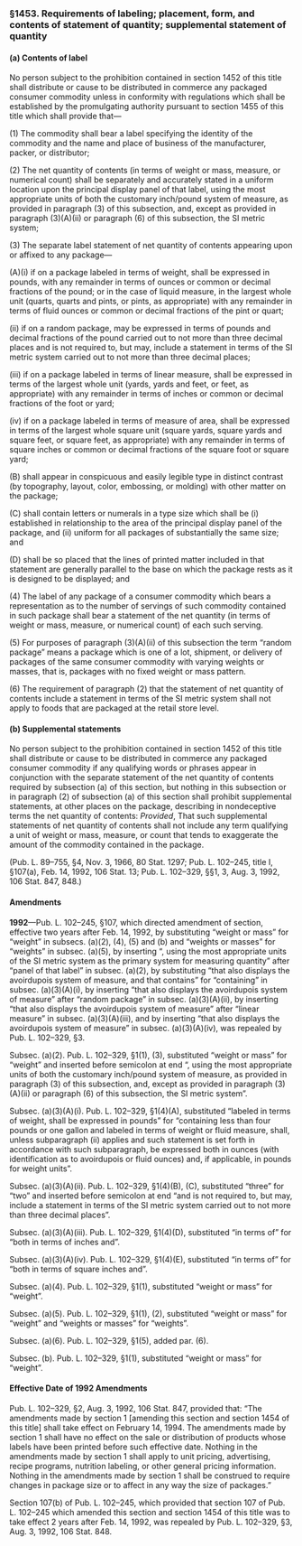 ### §1453. Requirements of labeling; placement, form, and contents of statement of quantity; supplemental statement of quantity ###

#### (a) Contents of label ####

No person subject to the prohibition contained in section 1452 of this title shall distribute or cause to be distributed in commerce any packaged consumer commodity unless in conformity with regulations which shall be established by the promulgating authority pursuant to section 1455 of this title which shall provide that—

(1) The commodity shall bear a label specifying the identity of the commodity and the name and place of business of the manufacturer, packer, or distributor;

(2) The net quantity of contents (in terms of weight or mass, measure, or numerical count) shall be separately and accurately stated in a uniform location upon the principal display panel of that label, using the most appropriate units of both the customary inch/pound system of measure, as provided in paragraph (3) of this subsection, and, except as provided in paragraph (3)(A)(ii) or paragraph (6) of this subsection, the SI metric system;

(3) The separate label statement of net quantity of contents appearing upon or affixed to any package—

(A)(i) if on a package labeled in terms of weight, shall be expressed in pounds, with any remainder in terms of ounces or common or decimal fractions of the pound; or in the case of liquid measure, in the largest whole unit (quarts, quarts and pints, or pints, as appropriate) with any remainder in terms of fluid ounces or common or decimal fractions of the pint or quart;

(ii) if on a random package, may be expressed in terms of pounds and decimal fractions of the pound carried out to not more than three decimal places and is not required to, but may, include a statement in terms of the SI metric system carried out to not more than three decimal places;

(iii) if on a package labeled in terms of linear measure, shall be expressed in terms of the largest whole unit (yards, yards and feet, or feet, as appropriate) with any remainder in terms of inches or common or decimal fractions of the foot or yard;

(iv) if on a package labeled in terms of measure of area, shall be expressed in terms of the largest whole square unit (square yards, square yards and square feet, or square feet, as appropriate) with any remainder in terms of square inches or common or decimal fractions of the square foot or square yard;

(B) shall appear in conspicuous and easily legible type in distinct contrast (by topography, layout, color, embossing, or molding) with other matter on the package;

(C) shall contain letters or numerals in a type size which shall be (i) established in relationship to the area of the principal display panel of the package, and (ii) uniform for all packages of substantially the same size; and

(D) shall be so placed that the lines of printed matter included in that statement are generally parallel to the base on which the package rests as it is designed to be displayed; and

(4) The label of any package of a consumer commodity which bears a representation as to the number of servings of such commodity contained in such package shall bear a statement of the net quantity (in terms of weight or mass, measure, or numerical count) of each such serving.

(5) For purposes of paragraph (3)(A)(ii) of this subsection the term “random package” means a package which is one of a lot, shipment, or delivery of packages of the same consumer commodity with varying weights or masses, that is, packages with no fixed weight or mass pattern.

(6) The requirement of paragraph (2) that the statement of net quantity of contents include a statement in terms of the SI metric system shall not apply to foods that are packaged at the retail store level.

#### (b) Supplemental statements ####

No person subject to the prohibition contained in section 1452 of this title shall distribute or cause to be distributed in commerce any packaged consumer commodity if any qualifying words or phrases appear in conjunction with the separate statement of the net quantity of contents required by subsection (a) of this section, but nothing in this subsection or in paragraph (2) of subsection (a) of this section shall prohibit supplemental statements, at other places on the package, describing in nondeceptive terms the net quantity of contents: *Provided*, That such supplemental statements of net quantity of contents shall not include any term qualifying a unit of weight or mass, measure, or count that tends to exaggerate the amount of the commodity contained in the package.

(Pub. L. 89–755, §4, Nov. 3, 1966, 80 Stat. 1297; Pub. L. 102–245, title I, §107(a), Feb. 14, 1992, 106 Stat. 13; Pub. L. 102–329, §§1, 3, Aug. 3, 1992, 106 Stat. 847, 848.)

#### Amendments ####

**1992**—Pub. L. 102–245, §107, which directed amendment of section, effective two years after Feb. 14, 1992, by substituting “weight or mass” for “weight” in subsecs. (a)(2), (4), (5) and (b) and “weights or masses” for “weights” in subsec. (a)(5), by inserting “, using the most appropriate units of the SI metric system as the primary system for measuring quantity” after “panel of that label” in subsec. (a)(2), by substituting “that also displays the avoirdupois system of measure, and that contains” for “containing” in subsec. (a)(3)(A)(i), by inserting “that also displays the avoirdupois system of measure” after “random package” in subsec. (a)(3)(A)(ii), by inserting “that also displays the avoirdupois system of measure” after “linear measure” in subsec. (a)(3)(A)(iii), and by inserting “that also displays the avoirdupois system of measure” in subsec. (a)(3)(A)(iv), was repealed by Pub. L. 102–329, §3.

Subsec. (a)(2). Pub. L. 102–329, §1(1), (3), substituted “weight or mass” for “weight” and inserted before semicolon at end “, using the most appropriate units of both the customary inch/pound system of measure, as provided in paragraph (3) of this subsection, and, except as provided in paragraph (3)(A)(ii) or paragraph (6) of this subsection, the SI metric system”.

Subsec. (a)(3)(A)(i). Pub. L. 102–329, §1(4)(A), substituted “labeled in terms of weight, shall be expressed in pounds” for “containing less than four pounds or one gallon and labeled in terms of weight or fluid measure, shall, unless subparagraph (ii) applies and such statement is set forth in accordance with such subparagraph, be expressed both in ounces (with identification as to avoirdupois or fluid ounces) and, if applicable, in pounds for weight units”.

Subsec. (a)(3)(A)(ii). Pub. L. 102–329, §1(4)(B), (C), substituted “three” for “two” and inserted before semicolon at end “and is not required to, but may, include a statement in terms of the SI metric system carried out to not more than three decimal places”.

Subsec. (a)(3)(A)(iii). Pub. L. 102–329, §1(4)(D), substituted “in terms of” for “both in terms of inches and”.

Subsec. (a)(3)(A)(iv). Pub. L. 102–329, §1(4)(E), substituted “in terms of” for “both in terms of square inches and”.

Subsec. (a)(4). Pub. L. 102–329, §1(1), substituted “weight or mass” for “weight”.

Subsec. (a)(5). Pub. L. 102–329, §1(1), (2), substituted “weight or mass” for “weight” and “weights or masses” for “weights”.

Subsec. (a)(6). Pub. L. 102–329, §1(5), added par. (6).

Subsec. (b). Pub. L. 102–329, §1(1), substituted “weight or mass” for “weight”.

#### Effective Date of 1992 Amendments ####

Pub. L. 102–329, §2, Aug. 3, 1992, 106 Stat. 847, provided that: “The amendments made by section 1 [amending this section and section 1454 of this title] shall take effect on February 14, 1994. The amendments made by section 1 shall have no effect on the sale or distribution of products whose labels have been printed before such effective date. Nothing in the amendments made by section 1 shall apply to unit pricing, advertising, recipe programs, nutrition labeling, or other general pricing information. Nothing in the amendments made by section 1 shall be construed to require changes in package size or to affect in any way the size of packages.”

Section 107(b) of Pub. L. 102–245, which provided that section 107 of Pub. L. 102–245 which amended this section and section 1454 of this title was to take effect 2 years after Feb. 14, 1992, was repealed by Pub. L. 102–329, §3, Aug. 3, 1992, 106 Stat. 848.